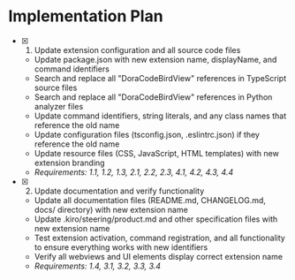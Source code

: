 # Implementation Plan

- [x] 1. Update extension configuration and all source code files

  - Update package.json with new extension name, displayName, and command identifiers
  - Search and replace all "DoraCodeBirdView" references in TypeScript source files
  - Search and replace all "DoraCodeBirdView" references in Python analyzer files
  - Update command identifiers, string literals, and any class names that reference the old name
  - Update configuration files (tsconfig.json, .eslintrc.json) if they reference the old name
  - Update resource files (CSS, JavaScript, HTML templates) with new extension branding
  - _Requirements: 1.1, 1.2, 1.3, 2.1, 2.2, 2.3, 4.1, 4.2, 4.3, 4.4_

- [x] 2. Update documentation and verify functionality
  - Update all documentation files (README.md, CHANGELOG.md, docs/ directory) with new extension name
  - Update .kiro/steering/product.md and other specification files with new extension name
  - Test extension activation, command registration, and all functionality to ensure everything works with new identifiers
  - Verify all webviews and UI elements display correct extension name
  - _Requirements: 1.4, 3.1, 3.2, 3.3, 3.4_
